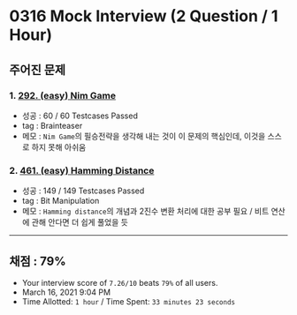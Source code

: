 # 0316 Mock Interview (2 Question / 1 Hour)

## 주어진 문제

### 1. [292. (easy) Nim Game](https://leetcode.com/problems/nim-game/)

- 성공 : 60 / 60 Testcases Passed
- tag : Brainteaser
- 메모 : `Nim Game`의 필승전략을 생각해 내는 것이 이 문제의 핵심인데, 이것을 스스로 하지 못해 아쉬움

### 2. [461. (easy) Hamming Distance](https://leetcode.com/problems/hamming-distance/)

- 성공 : 149 / 149 Testcases Passed
- tag : Bit Manipulation
- 메모 : `Hamming distance`의 개념과 2진수 변환 처리에 대한 공부 필요 / 비트 연산에 관해 안다면 더 쉽게 풀었을 듯

---

## 채점 : 79%

- Your interview score of `7.26/10` beats `79%` of all users.
- March 16, 2021 9:04 PM
- Time Allotted: `1 hour` / Time Spent: `33 minutes 23 seconds`

